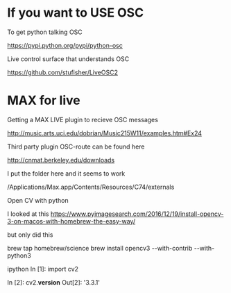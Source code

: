
#  If you want to USE OSC

To get python talking OSC

https://pypi.python.org/pypi/python-osc

Live control surface that understands OSC

https://github.com/stufisher/LiveOSC2


# MAX for live

Getting a MAX LIVE plugin to recieve OSC messages

http://music.arts.uci.edu/dobrian/Music215W11/examples.htm#Ex24

Third party plugin OSC-route can be found here

http://cnmat.berkeley.edu/downloads

I put the folder here and it seems to work

/Applications/Max.app/Contents/Resources/C74/externals



Open CV with python 



I looked at this
https://www.pyimagesearch.com/2016/12/19/install-opencv-3-on-macos-with-homebrew-the-easy-way/


but only did this

brew tap homebrew/science
brew install opencv3 --with-contrib --with-python3 


ipython
In [1]: import cv2

In [2]: cv2.__version__
Out[2]: '3.3.1'